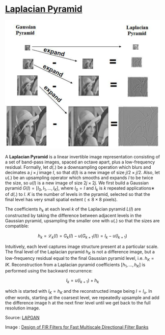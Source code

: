 # [Laplacian Pyramid](https://paperswithcode.com/method/laplacian-pyramid)
![](./img/Relationship-between-Gaussian-and-Laplacian-Pyramids_oIp0TQC.png)

A **Laplacian Pyramid** is a linear invertible image representation consisting of a set of band-pass
images, spaced an octave apart, plus a low-frequency residual. Formally, let $d\left(.\right)$ be a downsampling operation which blurs and decimates a $j \times j$ image $I$, so that $d\left(I\right)$ is a new image of size $j/2 \times j/2$. Also, let $u\left(.\right)$ be an upsampling operator which smooths and expands $I$ to be twice the size, so $u\left(I\right)$ is a new image of size $2j \times 2j$. We first build a Gaussian pyramid $G\left(I\right) = \left[I_{0}, I_{1}, \dots, I_{K}\right]$, where
$I_{0} = I$ and $I_{k}$ is $k$ repeated applications∗ of $d\left(.\right)$ to $I$. $K$ is the number of levels in the pyramid, selected so that the final level has very small spatial extent ($\leq 8 \times 8$ pixels).

The coefficients $h_{k}$ at each level $k$ of the Laplacian pyramid $L\left(I\right)$ are constructed by taking the difference between adjacent levels in the Gaussian pyramid, upsampling the smaller one with $u\left(.\right)$ so that the sizes are compatible:

$$ h_{k} = \mathcal{L}_{k}\left(I\right) = G_{k}\left(I\right) − u\left(G_{k+1}\left(I\right)\right) = I_{k} − u\left(I_{k+1}\right) $$

Intuitively, each level captures image structure present at a particular scale. The final level of the
Laplacian pyramid $h_{K}$ is not a difference image, but a low-frequency residual equal to the final
Gaussian pyramid level, i.e. $h_{K} = I{K}$. Reconstruction from a Laplacian pyramid coefficients
$\left[h_{1}, \dots, h_{K}\right]$ is performed using the backward recurrence:

$$ I_{k} = u\left(I_{k+1}\right) + h_{k} $$

which is started with $I_{K} = h_{K}$ and the reconstructed image being $I = I_{o}$. In other words, starting at the coarsest level, we repeatedly upsample and add the difference image h at the next finer level until we get back to the full resolution image.

Source: [LAPGAN](https://arxiv.org/pdf/1506.05751v1.pdf)

Image : [Design of FIR Filters for Fast Multiscale Directional Filter Banks](https://www.researchgate.net/figure/Relationship-between-Gaussian-and-Laplacian-Pyramids_fig2_275038450)

